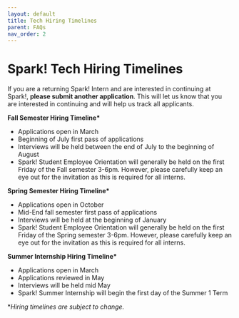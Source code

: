```yaml
---
layout: default
title: Tech Hiring Timelines
parent: FAQs
nav_order: 2
---
```


# Spark\! Tech Hiring Timelines

If you are a returning Spark\! Intern and are interested in continuing at Spark\!, **please submit another application**. This will let us know that you are interested in continuing and will help us track all applicants.

**Fall Semester Hiring Timeline\***

* Applications open in March   
* Beginning of July first pass of applications  
* Interviews will be held between the end of July to the beginning of August  
* Spark\! Student Employee Orientation will generally be held on the first Friday of the Fall semester 3-6pm. However, please carefully keep an eye out for the invitation as this is required for all interns.

**Spring Semester Hiring Timeline\***

* Applications open in October  
* Mid-End fall semester first pass of applications  
* Interviews will be held at the beginning of January  
* Spark\! Student Employee Orientation will generally be held on the first Friday of the Spring semester 3-6pm. However, please carefully keep an eye out for the invitation as this is required for all interns.

**Summer Internship Hiring Timeline\***

* Applications open in March   
* Applications reviewed in May   
* Interviews will be held mid May   
* Spark\! Summer Internship will begin the first day of the Summer 1 Term

\**Hiring timelines are subject to change.* 
